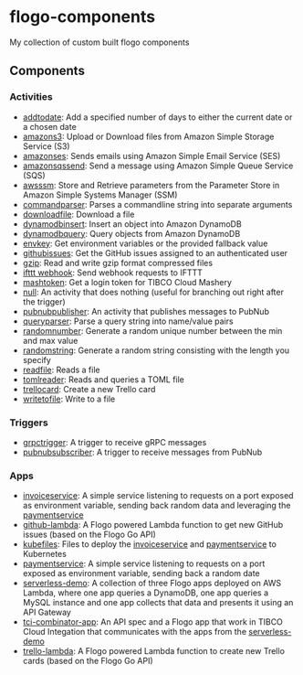 # flogo-components
My collection of custom built flogo components

## Components

### Activities
* [addtodate](activity/addtodate): Add a specified number of days to either the current date or a chosen date
* [amazons3](activity/amazons3): Upload or Download files from Amazon Simple Storage Service (S3)
* [amazonses](activity/amazonses): Sends emails using Amazon Simple Email Service (SES)
* [amazonsqssend](activity/amazonsqssend): Send a message using Amazon Simple Queue Service (SQS)
* [awsssm](activity/amazonssm): Store and Retrieve parameters from the Parameter Store in Amazon Simple Systems Manager (SSM)
* [commandparser](activity/commandparser): Parses a commandline string into separate arguments
* [downloadfile](activity/downloadfile): Download a file
* [dynamodbinsert](activity/dynamodbinsert): Insert an object into Amazon DynamoDB
* [dynamodbquery](activity/dynamodbquery): Query objects from Amazon DynamoDB
* [envkey](activity/envkey): Get environment variables or the provided fallback value
* [githubissues](activity/githubissues): Get the GitHub issues assigned to an authenticated user
* [gzip](activity/gzip): Read and write gzip format compressed files
* [ifttt webhook](activity/iftttwebhook): Send webhook requests to IFTTT
* [mashtoken](activity/mashtoken): Get a login token for TIBCO Cloud Mashery
* [null](activity/null): An activity that does nothing (useful for branching out right after the trigger)
* [pubnubpublisher](activity/pubnubpublisher): An activity that publishes messages to PubNub
* [queryparser](acitivity/queryparser): Parse a query string into name/value pairs
* [randomnumber](activity/randomnumber): Generate a random unique number between the min and max value
* [randomstring](activity/randomstring): Generate a random string consisting with the length you specify
* [readfile](activity/readfile): Reads a file
* [tomlreader](activity/tomlreader): Reads and queries a TOML file
* [trellocard](activity/trellocard): Create a new Trello card
* [writetofile](activity/writetofile): Write to a file

### Triggers
* [grpctrigger](trigger/grpctrigger): A trigger to receive gRPC messages
* [pubnubsubscriber](trigger/pubnubsubscriber): A trigger to receive messages from PubNub

### Apps
* [invoiceservice](apps/invoiceservice): A simple service listening to requests on a port exposed as environment variable, sending back random data and leveraging the [paymentservice](apps/paymentservice)
* [github-lambda](https://github.com/retgits/github-lambda): A Flogo powered Lambda function to get new GitHub issues (based on the Flogo Go API)
* [kubefiles](apps/kubefiles): Files to deploy the [invoiceservice](apps/invoiceservice) and [paymentservice](apps/paymentservice) to Kubernetes
* [paymentservice](apps/paymentservice): A simple service listening to requests on a port exposed as environment variable, sending back a random date
* [serverless-demo](apps/serverless-demo): A collection of three Flogo apps deployed on AWS Lambda, where one app queries a DynamoDB, one app queries a MySQL instance and one app collects that data and presents it using an API Gateway
* [tci-combinator-app](apps/tci-combinator-app): An API spec and a Flogo app that work in TIBCO Cloud Integation that communicates with the apps from the [serverless-demo](apps/serverless-demo)
* [trello-lambda](https://github.com/retgits/trello-lambda): A Flogo powered Lambda function to create new Trello cards (based on the Flogo Go API)